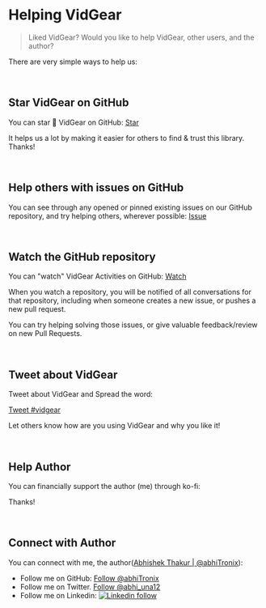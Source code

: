 <!--
===============================================
vidgear library source-code is deployed under the Apache 2.0 License:

Copyright (c) 2019-2020 Abhishek Thakur(@abhiTronix) <abhi.una12@gmail.com>

Licensed under the Apache License, Version 2.0 (the "License");
you may not use this file except in compliance with the License.
You may obtain a copy of the License at

   http://www.apache.org/licenses/LICENSE-2.0

Unless required by applicable law or agreed to in writing, software
distributed under the License is distributed on an "AS IS" BASIS,
WITHOUT WARRANTIES OR CONDITIONS OF ANY KIND, either express or implied.
See the License for the specific language governing permissions and
limitations under the License.
===============================================
-->

# Helping VidGear

> Liked VidGear? Would you like to help VidGear, other users, and the author?

There are very simple ways to help us:


&nbsp; 


## Star VidGear on GitHub

You can star :star2: VidGear on GitHub:  <a class="github-button" href="https://github.com/abhiTronix/vidgear" data-color-scheme="no-preference: dark; light: light; dark: dark;" data-icon="octicon-star" data-show-count="true" aria-label="Star abhiTronix/vidgear on GitHub">Star</a>

It helps us a lot by making it easier for others to find & trust this library. Thanks!


&nbsp; 


## Help others with issues on GitHub

You can see through any opened or pinned existing issues on our GitHub repository, and try helping others, wherever possible: <a class="github-button" href="https://github.com/abhiTronix/vidgear/issues" data-color-scheme="no-preference: light; light: light; dark: dark;" data-icon="octicon-issue-opened" data-show-count="true" aria-label="Issue abhiTronix/vidgear on GitHub">Issue</a>


&nbsp; 


## Watch the GitHub repository

You can "watch" VidGear Activities on GitHub: <a class="github-button" href="https://github.com/abhiTronix/vidgear/subscription" data-color-scheme="no-preference: light; light: light; dark: dark;" data-icon="octicon-eye" data-show-count="true" aria-label="Watch abhiTronix/vidgear on GitHub">Watch</a> 

When you watch a repository, you will be notified of all conversations for that repository, including when someone creates a new issue, or pushes a new pull request.

You can try helping solving those issues, or give valuable feedback/review on new Pull Requests.


&nbsp; 


## Tweet about VidGear

Tweet about VidGear and Spread the word:

<a href="https://twitter.com/intent/tweet?button_hashtag=vidgear&ref_src=twsrc%5Etfw" class="twitter-hashtag-button" data-size="large" data-text="VidGear - A High-Performance Video-Processing Python Framework" data-url="https://github.com/abhiTronix" data-related="abhi_una12" data-show-count="false">Tweet #vidgear</a><script async src="https://platform.twitter.com/widgets.js" charset="utf-8"></script>

Let others know how are you using VidGear and why you like it!


&nbsp; 


## Help Author

You can financially support the author (me) through ko-fi:

<script type='text/javascript' src='https://ko-fi.com/widgets/widget_2.js'></script><script type='text/javascript'>kofiwidget2.init('Support Me on Ko-fi', '#eba100', 'W7W8WTYO');kofiwidget2.draw();</script> 

Thanks!


&nbsp; 


## Connect with Author

You can connect with me, the author([Abhishek Thakur | @abhiTronix](abhitronix.github.io/)):

* Follow me on GitHub: <a class="github-button" href="https://github.com/abhiTronix" data-color-scheme="no-preference: dark; light: dark; dark: dark;" aria-label="Follow @abhiTronix on GitHub">Follow &commat;abhiTronix</a>
* Follow me on Twitter. <a href="https://twitter.com/abhi_una12?ref_src=twsrc%5Etfw" class="twitter-follow-button" data-show-count="false">Follow &commat;abhi_una12</a>
* Follow me on Linkedin: [![Linkedin follow](https://img.shields.io/badge/Follow-&commat;Abhishek&nbsp;Thakur-orange.svg?logo=linkedin&style=flat-square)](https://in.linkedin.com/in/abhishek-abhitronix?trk=profile-badge)

<!-- Place this tag in your head or just before your close body tag. -->
<script async defer src="https://buttons.github.io/buttons.js"></script>
<script async src="https://platform.twitter.com/widgets.js" charset="utf-8"></script>


&nbsp; 
